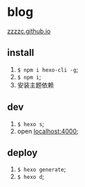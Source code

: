 # blog

[zzzzc.github.io](https://zzzzc.github.io)

## install
1. `$ npm i hexo-cli -g`;
2. `$ npm i`;
3. 安装主题依赖

## dev
1. `$ hexo s`;
2. open [localhost:4000](localhost:4000);

## deploy
1. `$ hexo generate`;
2. `$ hexo d`;